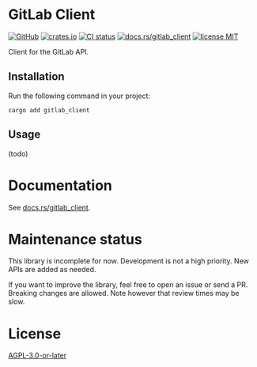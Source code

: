 # GitLab Client

[![GitHub](https://img.shields.io/badge/GitHub-demurgos%2Fgitlab--client-informational.svg?maxAge=86400)](https://github.com/demurgos/gitlab-client)
[![crates.io](https://img.shields.io/crates/v/gitlab_client.svg?maxAge=86400)](https://crates.io/crates/gitlab_client)
[![CI status](https://img.shields.io/github/actions/workflow/status/demurgos/gitlab-client/check-rs.yml.svg?branch=main&maxAge=86400)](https://github.com/demurgos/gitlab-client/actions/workflows/check-rs.yml?query=branch%3Amain)
[![docs.rs/gitlab_client](https://img.shields.io/docsrs/gitlab_client.svg?maxAge=86400)](https://docs.rs/gitlab_client)
[![license MIT](https://img.shields.io/badge/license-AGPL--3.0--or--later-green)](./LICENSE.md)

Client for the GitLab API.

## Installation

Run the following command in your project:
```
cargo add gitlab_client
```

## Usage

(todo)

# Documentation

See [docs.rs/gitlab_client](https://docs.rs/gitlab_client).

# Maintenance status

This library is incomplete for now. Development is not a high priority. New APIs are added as needed.

If you want to improve the library, feel free to open an issue or send a PR. Breaking changes are allowed.
Note however that review times may be slow.

# License

[AGPL-3.0-or-later](./LICENSE.md)
